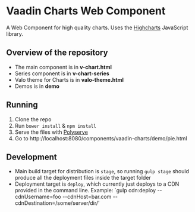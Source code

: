 # Vaadin Charts Web Component

A Web Component for high quality charts. Uses the [Highcharts](http://www.highcharts.com/) JavaScript library.

## Overview of the repository

 - The main component is in **v-chart.html**
 - Series component is in **v-chart-series**
 - Valo theme for Charts is in **valo-theme.html**
 - Demos is in **demo**

## Running

1. Clone the repo
2. Run `bower install` & `npm install`
3. Serve the files with [Polyserve](https://github.com/PolymerLabs/polyserve)
4. Go to http://localhost:8080/components/vaadin-charts/demo/pie.html

## Development

 - Main build target for distribution is `stage`, so running `gulp stage` should produce all the deployment files
   inside the target folder
 - Deployment target is `deploy`, which currently just deploys to a CDN provided in the command line. Example:
   `gulp cdn:deploy --cdnUsername=foo --cdnHost=bar.com --cdnDestination=/some/server/dir/'
